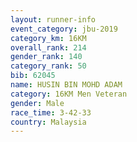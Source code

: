 ```yaml
---
layout: runner-info 
event_category: jbu-2019 
category_km: 16KM  
overall_rank: 214
gender_rank: 140
category_rank: 50
bib: 62045
name: HUSIN BIN MOHD ADAM
category: 16KM Men Veteran
gender: Male
race_time: 3-42-33
country: Malaysia
---
```

